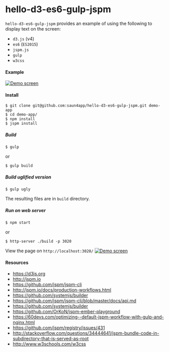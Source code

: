 # hello-d3-es6-gulp-jspm

`hello-d3-es6-gulp-jspm` provides an example of using the following to display text on the screen:
- `d3.js` (v4)
- `es6` (`ES2015`)
- `jspm.js`
- `gulp`
- `w3css`

#### Example
<a href="https://saun4app.github.io/hello-d3-es6-gulp-jspm" target="_blank">
    <img src="https://raw.github.com/saun4app/hello-d3-es6-gulp-jspm/master/demo-screen.png"
         alt="Demo screen"/>
</a>

#### Install
```
$ git clone git@github.com:saun4app/hello-d3-es6-gulp-jspm.git demo-app
$ cd demo-app/
$ npm install
$ jspm install
```

##### Build
```
$ gulp
```
or
```
$ gulp build
```

##### Build uglified version
```
$ gulp ugly
```
The resulting files are in `build` directory.

##### Run on web server
```
$ npm start
```
or
```
$ http-server ./build -p 3020
```
View the page on `http://localhost:3020/`
<a href="https://saun4app.github.io/hello-d3-es6-gulp-jspm" target="_blank">
    <img src="https://raw.github.com/saun4app/hello-d3-es6-gulp-jspm/master/demo-screen.png"
         alt="Demo screen"/>
</a>

#### Resources
- https://d3js.org
- http://jspm.io
- https://github.com/jspm/jspm-cli
- http://jspm.io/docs/production-workflows.html
- https://github.com/systemjs/builder
- https://github.com/jspm/jspm-cli/blob/master/docs/api.md
- https://github.com/systemjs/builder
- https://github.com/OrKoN/jspm-ember-playground
- https://60devs.com/optimizing--default-jspm-workflow-with-gulp-and-nginx.html
- https://github.com/jspm/registry/issues/431
- http://stackoverflow.com/questions/34444641/jspm-bundle-code-in-subdirectory-that-is-served-as-root
- http://www.w3schools.com/w3css
